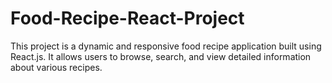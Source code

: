 # Food-Recipe-React-Project
This project is a dynamic and responsive food recipe application built using React.js. It allows users to browse, search, and view detailed information about various recipes.
